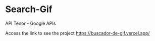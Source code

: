 # Search-Gif

API Tenor - Google APIs

Access the link to see the project <https://buscador-de-gif.vercel.app/>
